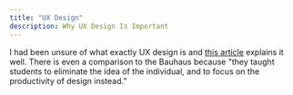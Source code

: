```yaml
---
title: "UX Design"
description: Why UX Design Is Important
---
```


I had been unsure of what exactly UX design is and [this article](https://www.creativebloq.com/features/why-graphic-designers-need-to-master-ux) explains it well. There is even a comparison to the Bauhaus because "they taught students to eliminate the idea of the individual, and to focus on the productivity of design instead.”
